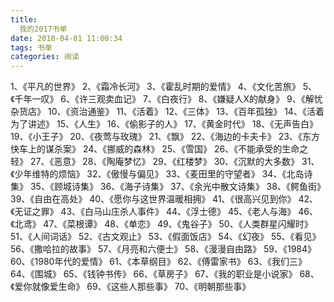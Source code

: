 ```yaml
---
title: 
  我的2017书单
date: 2018-04-01 11:00:34
tags: 书单
categories: 阅读
---
```

1、《平凡的世界》
2、《霜冷长河》
3、《霍乱时期的爱情》
4、《文化苦旅》
5、《千年一叹》
6、《许三观卖血记》
7、《白夜行》
8、《嫌疑人X的献身》
9、《解忧杂货店》
10、《资治通鉴》
11、《活着》
12、《三体》
13、《百年孤独》
14、《活着为了讲述》
15、《人生》
16、《偷影子的人》
17、《黄金时代》
18、《无声告白》
19、《小王子》
20、《夜莺与玫瑰》
21、《飘》
22、《海边的卡夫卡》
23、《东方快车上的谋杀案》
24、《挪威的森林》
25、《雪国》
26、《不能承受的生命之轻》
27、《恶意》
28、《陶庵梦忆》
29、《红楼梦》
30、《沉默的大多数》
31、《少年维特的烦恼》
32、《傲慢与偏见》
33、《麦田里的守望者》
34、《北岛诗集》
35、《顾城诗集》
36、《海子诗集》
37、《余光中散文诗集》
38、《鳄鱼街》
39、《自由在高处》
40、《愿你与这世界温暖相拥》
41、《很高兴见到你》
42、《无证之罪》
43、《白马山庄杀人事件》
44、《浮士德》
45、《老人与海》
46、《北鸢》
47、《菜根谭》
48、《单恋》
49、《鬼谷子》
50、《人类群星闪耀时》
51、《人间词话》
52、《古文观止》
53、《假面饭店》
54、《幻夜》
55、《看见》
56、《撒哈拉的故事》
57、《月亮和六便士》
58、《漫漫自由路》
59、《1984》
60、《1980年代的爱情》
61、《本草纲目》
62、《傅雷家书》
63、《我们三》
64、《围城》
65、《钱钟书传》
66、《草房子》
67、《我的职业是小说家》
68、《爱你就像爱生命》
69、《这些人那些事》
70、《明朝那些事》
